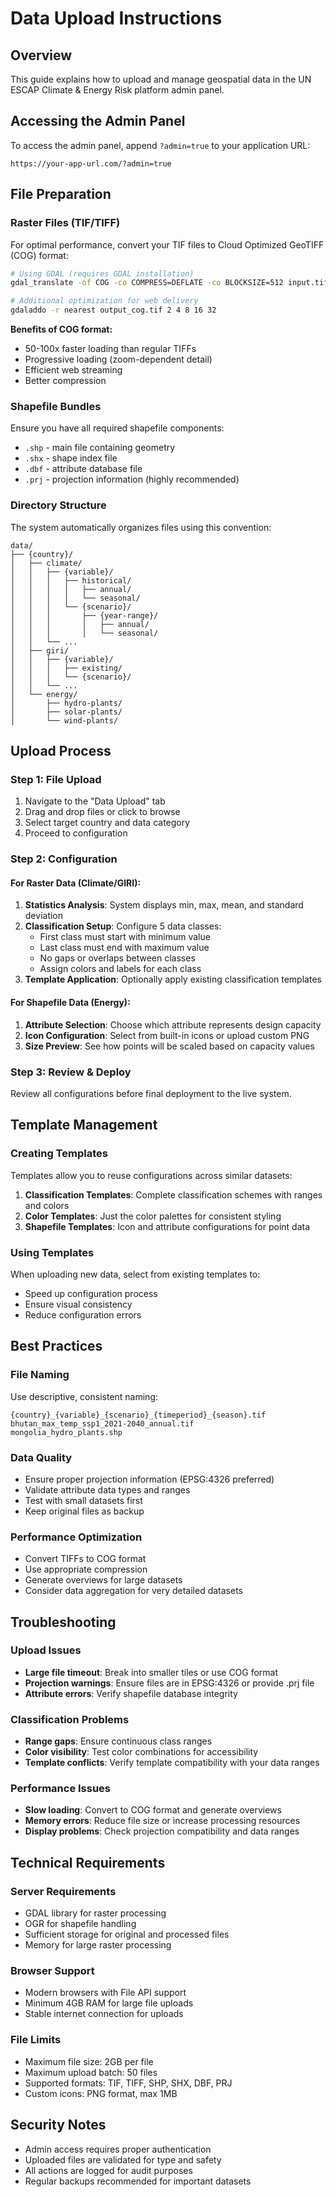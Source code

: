 # Data Upload Instructions

## Overview
This guide explains how to upload and manage geospatial data in the UN ESCAP Climate & Energy Risk platform admin panel.

## Accessing the Admin Panel
To access the admin panel, append `?admin=true` to your application URL:
```
https://your-app-url.com/?admin=true
```

## File Preparation

### Raster Files (TIF/TIFF)
For optimal performance, convert your TIF files to Cloud Optimized GeoTIFF (COG) format:

```bash
# Using GDAL (requires GDAL installation)
gdal_translate -of COG -co COMPRESS=DEFLATE -co BLOCKSIZE=512 input.tif output_cog.tif

# Additional optimization for web delivery
gdaladdo -r nearest output_cog.tif 2 4 8 16 32
```

**Benefits of COG format:**
- 50-100x faster loading than regular TIFFs
- Progressive loading (zoom-dependent detail)
- Efficient web streaming
- Better compression

### Shapefile Bundles
Ensure you have all required shapefile components:
- `.shp` - main file containing geometry
- `.shx` - shape index file
- `.dbf` - attribute database file  
- `.prj` - projection information (highly recommended)

### Directory Structure
The system automatically organizes files using this convention:

```
data/
├── {country}/
│   ├── climate/
│   │   ├── {variable}/
│   │   │   ├── historical/
│   │   │   │   ├── annual/
│   │   │   │   └── seasonal/
│   │   │   └── {scenario}/
│   │   │       ├── {year-range}/
│   │   │       │   ├── annual/
│   │   │       │   └── seasonal/
│   │   └── ...
│   ├── giri/
│   │   ├── {variable}/
│   │   │   ├── existing/
│   │   │   └── {scenario}/
│   │   └── ...
│   └── energy/
│       ├── hydro-plants/
│       ├── solar-plants/
│       └── wind-plants/
```

## Upload Process

### Step 1: File Upload
1. Navigate to the "Data Upload" tab
2. Drag and drop files or click to browse
3. Select target country and data category
4. Proceed to configuration

### Step 2: Configuration

#### For Raster Data (Climate/GIRI):
1. **Statistics Analysis**: System displays min, max, mean, and standard deviation
2. **Classification Setup**: Configure 5 data classes:
   - First class must start with minimum value
   - Last class must end with maximum value
   - No gaps or overlaps between classes
   - Assign colors and labels for each class
3. **Template Application**: Optionally apply existing classification templates

#### For Shapefile Data (Energy):
1. **Attribute Selection**: Choose which attribute represents design capacity
2. **Icon Configuration**: Select from built-in icons or upload custom PNG
3. **Size Preview**: See how points will be scaled based on capacity values

### Step 3: Review & Deploy
Review all configurations before final deployment to the live system.

## Template Management

### Creating Templates
Templates allow you to reuse configurations across similar datasets:

1. **Classification Templates**: Complete classification schemes with ranges and colors
2. **Color Templates**: Just the color palettes for consistent styling
3. **Shapefile Templates**: Icon and attribute configurations for point data

### Using Templates
When uploading new data, select from existing templates to:
- Speed up configuration process
- Ensure visual consistency
- Reduce configuration errors

## Best Practices

### File Naming
Use descriptive, consistent naming:
```
{country}_{variable}_{scenario}_{timeperiod}_{season}.tif
bhutan_max_temp_ssp1_2021-2040_annual.tif
mongolia_hydro_plants.shp
```

### Data Quality
- Ensure proper projection information (EPSG:4326 preferred)
- Validate attribute data types and ranges
- Test with small datasets first
- Keep original files as backup

### Performance Optimization
- Convert TIFFs to COG format
- Use appropriate compression
- Generate overviews for large datasets
- Consider data aggregation for very detailed datasets

## Troubleshooting

### Upload Issues
- **Large file timeout**: Break into smaller tiles or use COG format
- **Projection warnings**: Ensure files are in EPSG:4326 or provide .prj file
- **Attribute errors**: Verify shapefile database integrity

### Classification Problems
- **Range gaps**: Ensure continuous class ranges
- **Color visibility**: Test color combinations for accessibility
- **Template conflicts**: Verify template compatibility with your data ranges

### Performance Issues
- **Slow loading**: Convert to COG format and generate overviews
- **Memory errors**: Reduce file size or increase processing resources
- **Display problems**: Check projection compatibility and data ranges

## Technical Requirements

### Server Requirements
- GDAL library for raster processing
- OGR for shapefile handling
- Sufficient storage for original and processed files
- Memory for large raster processing

### Browser Support
- Modern browsers with File API support
- Minimum 4GB RAM for large file uploads
- Stable internet connection for uploads

### File Limits
- Maximum file size: 2GB per file
- Maximum upload batch: 50 files
- Supported formats: TIF, TIFF, SHP, SHX, DBF, PRJ
- Custom icons: PNG format, max 1MB

## Security Notes

- Admin access requires proper authentication
- Uploaded files are validated for type and safety
- All actions are logged for audit purposes
- Regular backups recommended for important datasets